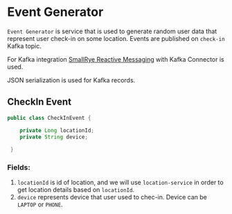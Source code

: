 # Event Generator

```Event Generator``` is service that is used to generate random user data that represent user check-in on some location.
Events are published on ```check-in``` Kafka topic.

For Kafka integration [SmallRye Reactive Messaging](https://smallrye.io/smallrye-reactive-messaging/smallrye-reactive-messaging/2.1/index.html) with Kafka Connector is used.

JSON serialization is used for Kafka records.

## CheckIn Event

```java
public class CheckInEvent {

    private Long locationId;
    private String device;
    
 }
```

### Fields:
  1. ```locationId``` is id of location, and we will use ```location-service``` in order to get location details based on ```locationId```.
  2. ```device``` represents device that user used to chec-in. Device can be ```LAPTOP``` or ```PHONE```.
